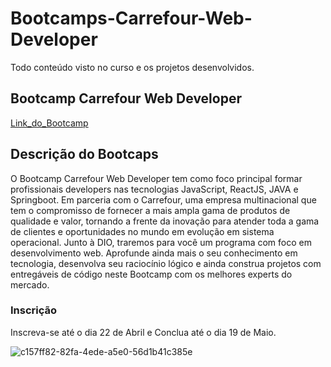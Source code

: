 # Bootcamps-Carrefour-Web-Developer
Todo conteúdo visto no curso e os projetos desenvolvidos.

## Bootcamp Carrefour Web Developer
[Link_do_Bootcamp](https://web.dio.me/track/carrefour-web-developer)

## Descrição do Bootcaps
O Bootcamp Carrefour Web Developer tem como foco principal formar profissionais developers nas tecnologias JavaScript, ReactJS, JAVA e Springboot. Em parceria com o Carrefour, uma empresa multinacional que tem o compromisso de fornecer a mais ampla gama de produtos de qualidade e valor, tornando a frente da inovação para atender toda a gama de clientes e oportunidades no mundo em evolução em sistema operacional. Junto à DIO, traremos para você um programa com foco em desenvolvimento web. Aprofunde ainda mais o seu conhecimento em tecnologia, desenvolva seu raciocínio lógico e ainda construa projetos com entregáveis de código neste Bootcamp com os melhores experts do mercado.

### Inscrição
Inscreva-se até o dia 22 de Abril e Conclua até o dia 19 de Maio.

![c157ff82-82fa-4ede-a5e0-56d1b41c385e](https://user-images.githubusercontent.com/66650775/164143915-451496d1-7352-45a0-8953-97be364f7f03.png)
